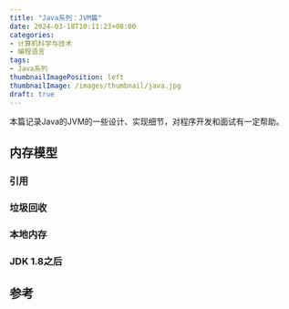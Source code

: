 ```yaml
---
title: "Java系列：JVM篇"
date: 2024-03-18T10:11:23+08:00
categories:
- 计算机科学与技术
- 编程语言
tags:
- Java系列
thumbnailImagePosition: left
thumbnailImage: /images/thumbnail/java.jpg
draft: true
---
```

本篇记录Java的JVM的一些设计、实现细节，对程序开发和面试有一定帮助。
<!--more-->
## 内存模型
### 引用

### 垃圾回收

### 本地内存

### JDK 1.8之后


## 参考